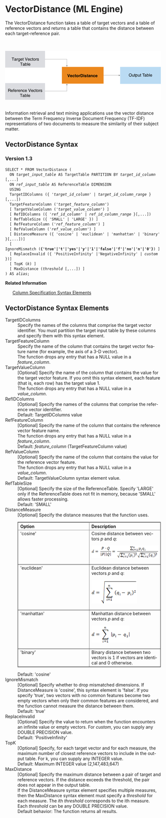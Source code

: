 <div class="nested0" aria-labelledby="ariaid-title1" topicindex="1" topicid="gar1507748623789" id="gar1507748623789"><h1 class="title topictitle1" id="ariaid-title1">VectorDistance (ML Engine)</h1><div class="body conbody">
<p class="p">The VectorDistance function takes a table of target vectors and a table of reference vectors and returns a table that contains the distance between each target-reference pair.</p><div class="fig fignone" id="gar1507748623789__fig_dys_lht_nw"><div class="caption"></div><br clear="none"></br><img class="image" id="gar1507748623789__image_ggd_mht_nw" src="gwe1466005512574.svg" alt="How Machine Learning Engine function VectorDistance works"></img><br clear="none"></br></div>
<p class="p">Information retrieval and text mining applications use the vector distance between the Term Frequency Inverse Document Frequency (TF-IDF) representations of two documents to measure the similarity of their subject matter.</p></div><div class="topic reference nested1" aria-labelledby="ariaid-title2" topicindex="2" topicid="kki1507909769505" xml:lang="en-us" lang="en-us" id="kki1507909769505">
<h2 class="title topictitle2" id="ariaid-title2">VectorDistance Syntax</h2><div class="body refbody"><div class="section" id="kki1507909769505__section_N1000E_N1000C_N10001">
<h3 class="title sectiontitle">Version 1.3</h3><pre class="pre codeblock" xml:space="preserve"><code>SELECT * FROM VectorDistance (
  ON <var class="keyword varname">target_input_table</var> AS TargetTable PARTITION BY <var class="keyword varname">target_id_column</var> [,...]
  ON <var class="keyword varname">ref_input_table</var> AS ReferenceTable DIMENSION
  USING
  TargetIDColumns ({ '<var class="keyword varname">target_id_column</var>' | <var class="keyword varname">target_id_column_range</var> }[,...])
  TargetFeatureColumn ('<var class="keyword varname">target_feature_column</var>')
  [ TargetValueColumn ('<var class="keyword varname">target_value_column</var>') ]
  [ RefIDColumns ({ '<var class="keyword varname">ref_id_column</var>' | <var class="keyword varname">ref_id_column_range</var> }[,...])
  [ RefTableSize ({ 'SMALL' | 'LARGE' }) ]
  [ RefFeatureColumn ('<var class="keyword varname">ref_feature_column</var>') ]
  [ RefValueColumn ('<var class="keyword varname">ref_value_column</var>') ]
  [ DistanceMeasure ({ 'cosine' | 'euclidean' | 'manhattan' | 'binary' }[,...])]
  [ IgnoreMismatch (<span><b>{'true'|'t'|'yes'|'y'|'1'|'false'|'f'|'no'|'n'|'0'}</b></span>) ]
  [ ReplaceInvalid ({ 'PositiveInfinity' |'NegativeInfinity' | <var class="keyword varname">custom</var> })]
  [ TopK (<var class="keyword varname">k</var>) ]
  [ MaxDistance (<var class="keyword varname">threshold</var> [,...]) ]
) AS <var class="keyword varname">alias</var>;</code></pre></div></div><div class="related-links"><div class="linklistheader"><p></p><b>Related Information</b></div>
<ul class="linklist linklist relinfo"><div class="linklistmember"><a href="ndv1557782188375.md">Column Specification Syntax Elements</a></div></ul></div></div><div class="topic reference nested1" aria-labelledby="ariaid-title3" topicindex="3" topicid="rus1507749886078" xml:lang="en-us" lang="en-us" id="rus1507749886078">
<h2 class="title topictitle2" id="ariaid-title3">VectorDistance Syntax Elements</h2><div class="body refbody"><div class="section" id="rus1507749886078__section_N10011_N1000E_N10001"><dl class="dl parml"><dt class="dt pt dlterm">TargetIDColumns</dt><dd class="dd pd">Specify the names of the columns that comprise the target vector identifier. You must partition the target input table by these columns and specify them with this syntax element.</dd><dt class="dt pt dlterm">TargetFeatureColumn</dt><dd class="dd pd">Specify the name of the column that contains the target vector feature name (for example, the axis of a 3-D vector).</dd><dd class="dd pd ddexpand">The function drops any entry that has a NULL value in a <var class="keyword varname">feature_column</var>.</dd><dt class="dt pt dlterm">TargetValueColumn</dt><dd class="dd pd">[Optional] Specify the name of the column that contains the value for the target vector feature. If you omit this syntax element, each feature (that is, each row) has the target value 1.</dd><dd class="dd pd ddexpand">The function drops any entry that has a NULL value in a <var class="keyword varname">value_column</var>.</dd><dt class="dt pt dlterm">RefIDColumns</dt><dd class="dd pd">[Optional] Specify the names of the columns that comprise the reference vector identifier.</dd><dd class="dd pd ddexpand">Default: TargetIDColumns value</dd><dt class="dt pt dlterm">RefFeatureColumn</dt><dd class="dd pd">[Optional] Specify the name of the column that contains the reference vector feature name.</dd><dd class="dd pd ddexpand">The function drops any entry that has a NULL value in a <var class="keyword varname">feature_column</var>.</dd><dd class="dd pd ddexpand">Default: <var class="keyword varname">feature_column</var> (TargetFeatureColumn value)</dd><dt class="dt pt dlterm">RefValueColumn</dt><dd class="dd pd">[Optional] Specify the name of the column that contains the value for the reference vector feature.</dd><dd class="dd pd ddexpand">The function drops any entry that has a NULL value in a <var class="keyword varname">value_column</var>.</dd><dd class="dd pd ddexpand">Default: TargetValueColumn syntax element value.</dd><dt class="dt pt dlterm">RefTableSize</dt><dd class="dd pd">[Optional] Specify the size of the ReferenceTable. Specify 'LARGE' only if the ReferenceTable does not fit in memory, because 'SMALL' allows faster processing.</dd><dd class="dd pd ddexpand">Default: 'SMALL'</dd><dt class="dt pt dlterm">DistanceMeasure</dt><dd class="dd pd">[Optional] Specify the distance measures that the function uses.
<div class="tablenoborder"><table cellpadding="4" cellspacing="0" summary="" id="rus1507749886078__table_N100B4_N100B0_N100A9_N10018_N10014_N10010_N10001" class="table" frame="border" border="1" rules="all"><div class="caption"></div><colgroup span="1"><col style="width:50%" span="1"></col><col style="width:50%" span="1"></col></colgroup><thead class="thead" style="text-align:left;"><tr class="row"><th class="entry cellrowborder" style="vertical-align:top;" id="d2452e226" rowspan="1" colspan="1">Option</th><th class="entry cellrowborder" style="vertical-align:top;" id="d2452e228" rowspan="1" colspan="1">Description</th></tr></thead><tbody class="tbody"><tr class="row"><td class="entry cellrowborder" style="vertical-align:top;" headers="d2452e226" rowspan="1" colspan="1">'cosine'</td><td class="entry cellrowborder" style="vertical-align:top;" headers="d2452e228" rowspan="1" colspan="1">Cosine distance between vectors <var class="keyword varname">p</var> and <var class="keyword varname">q</var>:
<p class="p"><img class="image" src="cec1564422904189.png" alt="Formula Machine Learning Engine function VectorDistance uses to compute cosine distance between two vectors p and q."></img></p></td></tr><tr class="row"><td class="entry cellrowborder" style="vertical-align:top;" headers="d2452e226" rowspan="1" colspan="1">'euclidean'</td><td class="entry cellrowborder" style="vertical-align:top;" headers="d2452e228" rowspan="1" colspan="1">Euclidean distance between vectors <var class="keyword varname">p</var> and <var class="keyword varname">q</var>:
<p class="p"><img class="image" src="qvm1564423428470.png" alt="Formula Machine Learning Engine function VectorDistance uses to compute Euclidean distance between two vectors p and q."></img></p></td></tr><tr class="row"><td class="entry cellrowborder" style="vertical-align:top;" headers="d2452e226" rowspan="1" colspan="1">'manhattan'</td><td class="entry cellrowborder" style="vertical-align:top;" headers="d2452e228" rowspan="1" colspan="1">Manhattan distance between vectors <var class="keyword varname">p</var> and <var class="keyword varname">q</var>:
<p class="p"><img class="image" src="lcp1564423592249.png" alt="Formula Machine Learning Engine function VectorDistance uses to compute Manhattan distance between two vectors p and q."></img></p></td></tr><tr class="row"><td class="entry cellrowborder" style="vertical-align:top;" headers="d2452e226" rowspan="1" colspan="1">'binary'</td><td class="entry cellrowborder" style="vertical-align:top;" headers="d2452e228" rowspan="1" colspan="1">Binary distance between two vectors is 1 if vectors are identical and 0 otherwise.</td></tr></tbody></table></div></dd><dd class="dd pd ddexpand">Default: 'cosine'</dd><dt class="dt pt dlterm">IgnoreMismatch</dt><dd class="dd pd">[Optional] Specify whether to drop mismatched dimensions. If DistanceMeasure is 'cosine', this syntax element is 'false'. If you specify 'true', two vectors with no common features become two empty vectors when only their common features are considered, and the function cannot measure the distance between them.</dd><dd class="dd pd ddexpand">Default: 'true'</dd><dt class="dt pt dlterm">ReplaceInvalid</dt><dd class="dd pd">[Optional] Specify the value to return when the function encounters an infinite value or empty vectors. For <var class="keyword varname">custom</var>, you can supply any DOUBLE PRECISION value.</dd><dd class="dd pd ddexpand">Default: 'PositiveInfinity'</dd><dt class="dt pt dlterm">TopK</dt><dd class="dd pd">[Optional] Specify, for each target vector and for each measure, the maximum number of closest reference vectors to include in the output table. For k, you can supply any INTEGER value.</dd><dd class="dd pd ddexpand">Default: Maximum INTEGER value (2,147,483,647)</dd><dt class="dt pt dlterm">MaxDistance</dt><dd class="dd pd">[Optional] Specify the maximum distance between a pair of target and reference vectors. If the distance exceeds the threshold, the pair does not appear in the output table.</dd><dd class="dd pd ddexpand">If the DistanceMeasure syntax element specifies multiple measures, then the MaxDistance syntax element must specify a <var class="keyword varname">threshold</var> for each measure. The <var class="keyword varname">i</var>th <var class="keyword varname">threshold</var> corresponds to the ith measure. Each <var class="keyword varname">threshold</var> can be any DOUBLE PRECISION value.</dd><dd class="dd pd ddexpand">Default behavior: The function returns all results.</dd></dl></div></div></div></div>
